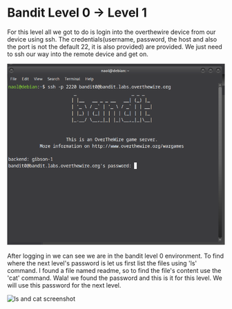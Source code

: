 # Bandit Level 0 → Level 1

For this level all we got to do is login into the overthewire device from our device using ssh. The credentials(username, password, the host and also the port is not the default 22, it is also provided) are provided. We just need to ssh our way into the remote device and get on.

![SSH login success](images/Screenshot0.png)

After logging in we can see we are in the bandit level 0 environment. To find where the next level's password is let us first list the files using 'ls' command. I found a file named readme, so to find the file's content use the 'cat' command. Wala! we found the password and this is it for this level. We will use this password for the next level.

![ls and cat screenshot](../images/Screenshot1.png)
